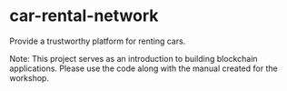 # car-rental-network

Provide a trustworthy platform for renting cars.

Note:
This project serves as an introduction to building blockchain applications. 
Please use the code along with the manual created for the workshop.
